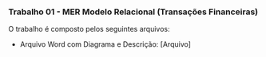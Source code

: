 ### Trabalho 01 - MER Modelo Relacional (Transações Financeiras)

O trabalho é composto pelos seguintes arquivos:

* Arquivo Word com Diagrama e Descrição: [Arquivo]
